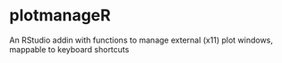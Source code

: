 # plotmanageR

An RStudio addin with functions to manage external (x11) plot windows, mappable to keyboard shortcuts